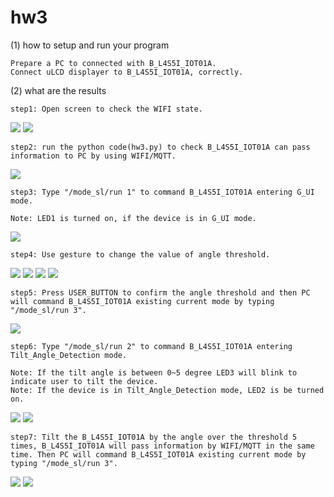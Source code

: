 # hw3
(1) how to setup and run your program 

    Prepare a PC to connected with B_L4S5I_IOT01A.
    Connect uLCD displayer to B_L4S5I_IOT01A, correctly.


(2) what are the results
    
    step1: Open screen to check the WIFI state.
![](https://i.imgur.com/1LqRkCz.jpg)
![](https://i.imgur.com/z19lHVb.jpg)

    step2: run the python code(hw3.py) to check B_L4S5I_IOT01A can pass information to PC by using WIFI/MQTT. 
![](https://i.imgur.com/AZ32ZCO.jpg)

    step3: Type "/mode_sl/run 1" to command B_L4S5I_IOT01A entering G_UI mode.

    Note: LED1 is turned on, if the device is in G_UI mode.
![](https://i.imgur.com/2sh5kOY.jpg)
    
    step4: Use gesture to change the value of angle threshold.
![](https://i.imgur.com/NMg5Vhx.jpg)
![](https://i.imgur.com/upSy0i1.jpg)
![](https://i.imgur.com/IDZhsCt.jpg)
![](https://i.imgur.com/h9Kf6Oo.jpg)

    step5: Press USER_BUTTON to confirm the angle threshold and then PC will command B_L4S5I_IOT01A existing current mode by typing "/mode_sl/run 3".
![](https://i.imgur.com/nDP6yDq.jpg)

    step6: Type "/mode_sl/run 2" to command B_L4S5I_IOT01A entering Tilt_Angle_Detection mode.

    Note: If the tilt angle is between 0~5 degree LED3 will blink to indicate user to tilt the device.
    Note: If the device is in Tilt_Angle_Detection mode, LED2 is be turned on.
    
![](https://i.imgur.com/zrjI37n.jpg)
![](https://i.imgur.com/V3yQ3Tt.jpg)


    step7: Tilt the B_L4S5I_IOT01A by the angle over the threshold 5 times, B_L4S5I_IOT01A will pass information by WIFI/MQTT in the same time. Then PC will command B_L4S5I_IOT01A existing current mode by typing "/mode_sl/run 3".
![](https://i.imgur.com/9FL58Fb.jpg)
![](https://i.imgur.com/rCmTKr3.jpg)
